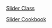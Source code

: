 [Slider Class](https://docs.nativescript.org/api-reference/modules/_ui_slider_.html)

[Slider Cookbook](https://docs.nativescript.org/cookbook/ui/slider)